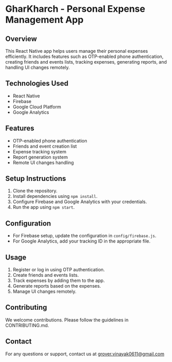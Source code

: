 # GharKharch - Personal Expense Management App

## Overview
This React Native app helps users manage their personal expenses efficiently. It includes features such as OTP-enabled phone authentication, creating friends and events lists, tracking expenses, generating reports, and handling UI changes remotely.

## Technologies Used
- React Native
- Firebase
- Google Cloud Platform
- Google Analytics

## Features
- OTP-enabled phone authentication
- Friends and event creation list
- Expense tracking system
- Report generation system
- Remote UI changes handling

## Setup Instructions
1. Clone the repository.
2. Install dependencies using `npm install`.
3. Configure Firebase and Google Analytics with your credentials.
4. Run the app using `npm start`.

## Configuration
- For Firebase setup, update the configuration in `config/firebase.js`.
- For Google Analytics, add your tracking ID in the appropriate file.

## Usage
1. Register or log in using OTP authentication.
2. Create friends and events lists.
3. Track expenses by adding them to the app.
4. Generate reports based on the expenses.
5. Manage UI changes remotely.

## Contributing
We welcome contributions. Please follow the guidelines in CONTRIBUTING.md.

## Contact
For any questions or support, contact us at grover.vinayak0611@gmail.com